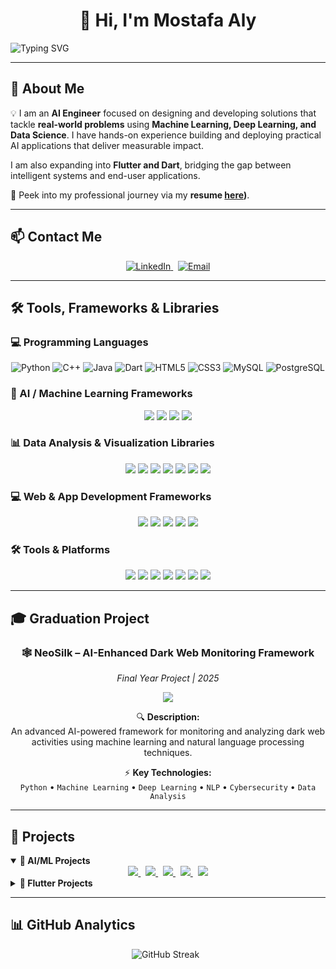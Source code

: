 <h1 align="center">👋 Hi, I'm Mostafa Aly</h1>

![Typing SVG](https://readme-typing-svg.demolab.com?font=Fira+Code&weight=700&size=28&pause=1000&color=36A3F7&center=true&vCenter=true&width=1000&lines=AI+Engineer+·+Hands-on+with+building+ML+models;Exploring+Data+·+Building+Insights+·+Delivering+Impact;Always+curious+—+always+building)





---

## 🚀 About Me  
💡 I am an **AI Engineer** focused on designing and developing solutions that tackle **real-world problems** using **Machine Learning, Deep Learning, and Data Science**. I have hands-on experience building and deploying practical AI applications that deliver measurable impact.  

I am also expanding into **Flutter and Dart**, bridging the gap between intelligent systems and end-user applications.  


📄 Peek into my professional journey via my **resume [here]([https://drive.google.com/file/d/14IBNsHBqhT3kRJMljS-7BYoDuVTxkRZw/view]))**.





---

## 📫 Contact Me  

<p align="center">
  <a href="https://www.linkedin.com/in/mostafa-aly-sayed/" target="_blank">
    <img src="https://img.shields.io/badge/LinkedIn-0A66C2?style=for-the-badge&logo=linkedin&logoColor=white" alt="LinkedIn"/>
  </a>
  &nbsp;
  <a href="mailto:moustafaalyyy@gmail.com" target="_blank">
    <img src="https://img.shields.io/badge/Gmail-D14836?style=for-the-badge&logo=gmail&logoColor=white" alt="Email"/>
  </a>
</p>

 
---
## 🛠️ Tools, Frameworks & Libraries

### 💻 Programming Languages
<p align="center">
  <img src="https://img.shields.io/badge/Python-3776AB?style=for-the-badge&logo=python&logoColor=white" alt="Python"/>
  <img src="https://img.shields.io/badge/C++-00599C?style=for-the-badge&logo=c%2B%2B&logoColor=white" alt="C++"/>
  <img src="https://img.shields.io/badge/Java-007396?style=for-the-badge&logo=java&logoColor=white" alt="Java"/>
  <img src="https://img.shields.io/badge/Dart-0175C2?style=for-the-badge&logo=dart&logoColor=white" alt="Dart"/>
  <img src="https://img.shields.io/badge/HTML5-E34F26?style=for-the-badge&logo=html5&logoColor=white" alt="HTML5"/>
  <img src="https://img.shields.io/badge/CSS3-1572B6?style=for-the-badge&logo=css3&logoColor=white" alt="CSS3"/>
  <img src="https://img.shields.io/badge/MySQL-4479A1?style=for-the-badge&logo=mysql&logoColor=white" alt="MySQL"/>
  <img src="https://img.shields.io/badge/PostgreSQL-336791?style=for-the-badge&logo=postgresql&logoColor=white" alt="PostgreSQL"/>
</p>


### 🤖 AI / Machine Learning Frameworks
<p align="center">
  <img src="https://img.shields.io/badge/TensorFlow-FF6F00?style=for-the-badge&logo=tensorflow&logoColor=white" />
  <img src="https://img.shields.io/badge/PyTorch-EE4C2C?style=for-the-badge&logo=pytorch&logoColor=white" />
  <img src="https://img.shields.io/badge/scikit--learn-F7931E?style=for-the-badge&logo=scikit-learn&logoColor=white" />
  <img src="https://img.shields.io/badge/OpenCV-5C3EE8?style=for-the-badge&logo=opencv&logoColor=white" />
</p>

### 📊 Data Analysis & Visualization Libraries
<p align="center">
  <img src="https://img.shields.io/badge/Pandas-150458?style=for-the-badge&logo=pandas&logoColor=white" />
  <img src="https://img.shields.io/badge/NumPy-013243?style=for-the-badge&logo=numpy&logoColor=white" />
  <img src="https://img.shields.io/badge/Matplotlib-003B57?style=for-the-badge&logo=plotly&logoColor=white" />
  <img src="https://img.shields.io/badge/Seaborn-3776AB?style=for-the-badge&logo=python&logoColor=white" />
  <img src="https://img.shields.io/badge/Tableau-E97627?style=for-the-badge&logo=tableau&logoColor=white" />
  <img src="https://img.shields.io/badge/Power%20BI-F2C811?style=for-the-badge&logo=powerbi&logoColor=black" />
  <img src="https://img.shields.io/badge/Excel-217346?style=for-the-badge&logo=microsoft-excel&logoColor=white" />
</p>

### 💻 Web & App Development Frameworks
<p align="center">
  <img src="https://img.shields.io/badge/Flutter-02569B?style=for-the-badge&logo=flutter&logoColor=white" />
  <img src="https://img.shields.io/badge/Django-092E20?style=for-the-badge&logo=django&logoColor=white" />
  <img src="https://img.shields.io/badge/Flask-000000?style=for-the-badge&logo=flask&logoColor=white" />
  <img src="https://img.shields.io/badge/FastAPI-009688?style=for-the-badge&logo=fastapi&logoColor=white" />
  <img src="https://img.shields.io/badge/Postman-FF6C37?style=for-the-badge&logo=postman&logoColor=white" />
</p>

### 🛠️ Tools & Platforms
<p align="center">
  <img src="https://img.shields.io/badge/Kaggle-20BEFF?style=for-the-badge&logo=kaggle&logoColor=white" />
  <img src="https://img.shields.io/badge/Google%20Colab-F9AB00?style=for-the-badge&logo=googlecolab&logoColor=white" />
  <img src="https://img.shields.io/badge/VS%20Code-007ACC?style=for-the-badge&logo=visual-studio-code&logoColor=white" />
  <img src="https://img.shields.io/badge/Android%20Studio-3DDC84?style=for-the-badge&logo=android-studio&logoColor=white" />
  <img src="https://img.shields.io/badge/Git-F05032?style=for-the-badge&logo=git&logoColor=white" />
  <img src="https://img.shields.io/badge/GitHub-181717?style=for-the-badge&logo=github&logoColor=white" />
  <img src="https://img.shields.io/badge/LaTeX-008080?style=for-the-badge&logo=latex&logoColor=white" />
</p>

 ---
## 🎓 Graduation Project

<div align="center">

### 🕸️ NeoSilk – AI-Enhanced Dark Web Monitoring Framework  
*Final Year Project | 2025*

<a href="https://github.com/mostafa-aly-sayed/NeoSilk">
  <img src="https://github-readme-stats.vercel.app/api/pin/?username=mostafa-aly-sayed&repo=NeoSilk&theme=tokyonight" />
</a>

🔍 **Description:**  
An advanced AI-powered framework for monitoring and analyzing dark web activities using machine learning and natural language processing techniques.

⚡ **Key Technologies:**  
`Python` • `Machine Learning` • `Deep Learning` • `NLP` • `Cybersecurity` • `Data Analysis`

</div>

 ---
## 📂 Projects

<details open>
  <summary><strong>🤖 AI/ML Projects</strong></summary>
  <div align="center">

  <a href="https://github.com/mostafa-aly-sayed/traffic-sign-detection">
    <img src="https://github-readme-stats.vercel.app/api/pin/?username=mostafa-aly-sayed&repo=traffic-sign-detection&theme=tokyonight" />
  </a>
  &nbsp;
  <a href="https://github.com/mostafa-aly-sayed/Speech2Text">
    <img src="https://github-readme-stats.vercel.app/api/pin/?username=mostafa-aly-sayed&repo=Speech2Text&theme=tokyonight" />
  </a>
  &nbsp;
  <a href="https://github.com/mostafa-aly-sayed/CodeAlpha_SpeechEmotionRecognition">
    <img src="https://github-readme-stats.vercel.app/api/pin/?username=mostafa-aly-sayed&repo=CodeAlpha_SpeechEmotionRecognition&theme=tokyonight" />
  </a>
  &nbsp;
  <a href="https://github.com/mostafa-aly-sayed/CodeAlpha_HandwrittenCharacterRecognition">
    <img src="https://github-readme-stats.vercel.app/api/pin/?username=mostafa-aly-sayed&repo=CodeAlpha_HandwrittenCharacterRecognition&theme=tokyonight" />
  </a>
  &nbsp;
  <a href="https://github.com/mostafa-aly-sayed/CodeAlpha_DiseasePredection">
    <img src="https://github-readme-stats.vercel.app/api/pin/?username=mostafa-aly-sayed&repo=CodeAlpha_DiseasePredection&theme=tokyonight" />
  </a>

  </div>
</details>


<details>
  <summary><strong>📱 Flutter Projects</strong></summary>
  <div align="center">

<a href="https://github.com/mostafa-aly-sayed/tourism-gallery-app">
  <img src="https://github-readme-stats.vercel.app/api/pin/?username=mostafa-aly-sayed&repo=NewsApp&theme=tokyonight" />
</a>
&nbsp;
<a href="https://github.com/mostafa-aly-sayed/WeatherApp">
  <img src="https://github-readme-stats.vercel.app/api/pin/?username=mostafa-aly-sayed&repo=WeatherApp&theme=tokyonight" />
</a>

  </div>
</details>


---
## 📊 GitHub Analytics  

<div align="center">
  <img src="https://github-readme-streak-stats.herokuapp.com/?user=mostafa-aly-sayed&theme=tokyonight" alt="GitHub Streak" />
  &nbsp;
</div>
